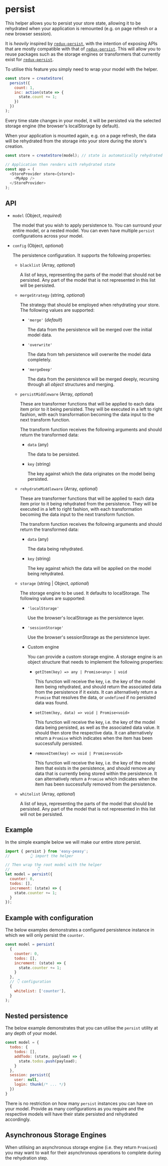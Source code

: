 # persist

This helper allows you to persist your store state, allowing it to be rehydrated when your application is remounted (e.g. on page refresh or a new browser session).

It is _heavily_ inspired by [`redux-persist`](https://github.com/rt2zz/redux-persist), with the intention of exposing APIs that are mostly compatible with that of [`redux-persist`](https://github.com/rt2zz/redux-persist). This will allow you to reuse packages such as the storage engines or transformers that currently exist for [`redux-persist`](https://github.com/rt2zz/redux-persist).

To utilise this feature you simply need to wrap your model with the helper.

```javascript
const store = createStore(
  persist({
    count: 1,
    inc: action(state => {
      state.count += 1;
    })
  })
);
```

Every time state changes in your model, it will be persisted via the selected storage engine (the browser's localStorage by default). 

When your application is mounted again, e.g. on a page refresh, the data will be rehydrated from the storage into your store during the store's creation.

```javascript
const store = createStore(model); // state is automatically rehydrated

// Application then renders with rehydrated state
const app = (
  <StoreProvider store={store}>
    <MyApp />
  </StoreProvider>
);
``` 

## API

  - `model` (Object, *required*)

    The model that you wish to apply persistence to. You can surround your entire model, or a nested model. You can even have multiple `persist` configurations across your model.

  - `config` (Object, *optional*)

    The persistence configuration. It supports the following properties:

    - `blacklist` (Array<string>, *optional*)

      A list of keys, representing the parts of the model that should not be persisted. Any part of the model that is not represented in this list will be persisted.

    - `mergeStrategy` (string, *optional*)

      The strategy that should be employed when rehydrating your store. The following values are supported:

      - `'merge'` (*default*)

        The data from the persistence will be merged over the initial model data.

      - `'overwrite'`

        The data from teh persistence will overwrite the model data completely.

      - `'mergeDeep'` 

        The data from the persistence will be merged deeply, recursing through all _object_ structures and merging.
    
    - `persistMiddleware` (Array<Function>, *optional*)

      These are transformer functions that will be applied to each data item prior to it being persisted. They will be executed in a left to right fashion, with each transformation becoming the data input to the next transform function.

      The transform function receives the following arguments and should return the transformed data:

      - `data` (any)

        The data to be persisted.

      - `key` (string)

        The key against which the data originates on the model being persisted.

    - `rehydrateMiddleware` (Array<Function>, *optional*)

      These are transformer functions that will be applied to each data item prior to it being rehydrated from the persistence. They will be executed in a left to right fashion, with each transformation becoming the data input to the next transform function.

      The transform function receives the following arguments and should return the transformed data:

      - `data` (any)

        The data being rehydrated.

      - `key` (string)

        The key against which the data will be applied on the model being rehydrated.

    - `storage` (string | Object, *optional*)

      The storage engine to be used. It defaults to localStorage. The following values are supported:

      - `'localStorage'`

        Use the browser's localStorage as the persistence layer.
      
      - `'sessionStorage'`

        Use the browser's sessionStorage as the persistence layer.

      - Custom engine

        You can provide a custom storage engine. A storage engine is an object structure that needs to implement the following properties:

        - `getItem(key) => any | Promise<any> | void`

          This function will receive the key, i.e. the key of the model item being rehydrated, and should return the associated data from the persistence if it exists. It can alternatively return a `Promise` that resolves the data, or `undefined` if no persisted data was found.

        - `setItem(key, data) => void | Promise<void>`

          This function will receive the key, i.e. the key of the model data being persisted, as well as the associated data value. It should then store the respective data. It can alternatively return a `Promise` which indicates when the item has been successfully persisted.

        - `removeItem(key) => void | Promise<void>`

          This function will receive the key, i.e. the key of the model item that exists in the persistence, and should remove any data that is currently being stored within the persistence. It can alternatively return a `Promise` which indicates when the item has been successfully removed from the persistence.

    - `whitelist` (Array<string>, *optional*)

      A list of keys, representing the parts of the model that should be persisted. Any part of the model that is not represented in this list will not be persisted.

## Example

In the simple example below we will make our entire store persist.

```javascript
import { persist } from 'easy-peasy';
//         👆 import the helper

// Then wrap the root model with the helper
//            👇
let model = persist({
  counter: 0,
  todos: [],
  increment: (state) => {
    state.counter += 1;
  }
});
```

## Example with configuration

The below examples demonstrates a configured persistence instance in which we will only persist the `counter`.

```javascript
const model = persist(
  {
    counter: 0,
    todos: [],
    increment: (state) => {
      state.counter += 1;
    }
  }, 
  // 👇 configuration
  {
    whitelist: ['counter'],
  }
);
```

## Nested persistence

The below example demonstrates that you can utilise the `persist` utility at any depth of your model.

```javascript
const model = {
  todos: {
    todos: [],
    addTodo: (state, payload) => {
      state.todos.push(payload);
    }
  },
  session: persist({
    user: null,
    login: thunk(/* ... */)
  })
}
```

There is no restriction on how many `persist` instances you can have on your model. Provide as many configurations as you require and the respective models will have their state persisted and rehydrated accordingly.

## Asynchronous Storage Engines

When utilising an asynchronous storage engine (i.e. they return `Promise`s) you may want to wait for their asynchronous operations to complete during the rehydration step.


